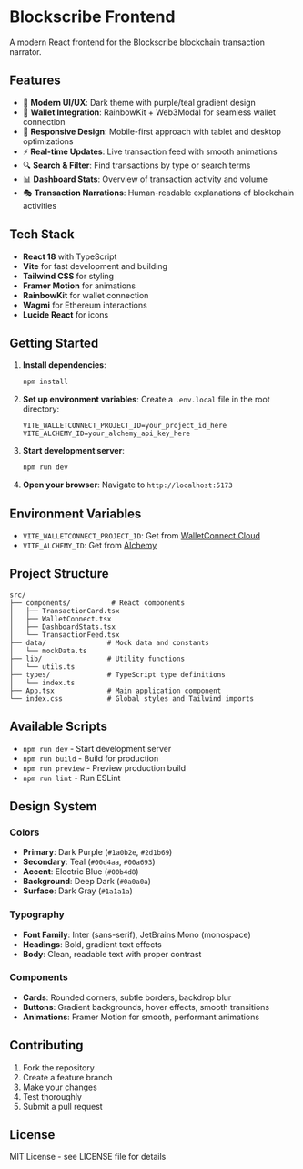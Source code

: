 # Blockscribe Frontend

A modern React frontend for the Blockscribe blockchain transaction narrator.

## Features

- 🎨 **Modern UI/UX**: Dark theme with purple/teal gradient design
- 🔗 **Wallet Integration**: RainbowKit + Web3Modal for seamless wallet connection
- 📱 **Responsive Design**: Mobile-first approach with tablet and desktop optimizations
- ⚡ **Real-time Updates**: Live transaction feed with smooth animations
- 🔍 **Search & Filter**: Find transactions by type or search terms
- 📊 **Dashboard Stats**: Overview of transaction activity and volume
- 🎭 **Transaction Narrations**: Human-readable explanations of blockchain activities

## Tech Stack

- **React 18** with TypeScript
- **Vite** for fast development and building
- **Tailwind CSS** for styling
- **Framer Motion** for animations
- **RainbowKit** for wallet connection
- **Wagmi** for Ethereum interactions
- **Lucide React** for icons

## Getting Started

1. **Install dependencies**:
   ```bash
   npm install
   ```

2. **Set up environment variables**:
   Create a `.env.local` file in the root directory:
   ```env
   VITE_WALLETCONNECT_PROJECT_ID=your_project_id_here
   VITE_ALCHEMY_ID=your_alchemy_api_key_here
   ```

3. **Start development server**:
   ```bash
   npm run dev
   ```

4. **Open your browser**:
   Navigate to `http://localhost:5173`

## Environment Variables

- `VITE_WALLETCONNECT_PROJECT_ID`: Get from [WalletConnect Cloud](https://cloud.walletconnect.com/)
- `VITE_ALCHEMY_ID`: Get from [Alchemy](https://www.alchemy.com/)

## Project Structure

```
src/
├── components/          # React components
│   ├── TransactionCard.tsx
│   ├── WalletConnect.tsx
│   ├── DashboardStats.tsx
│   └── TransactionFeed.tsx
├── data/               # Mock data and constants
│   └── mockData.ts
├── lib/                # Utility functions
│   └── utils.ts
├── types/              # TypeScript type definitions
│   └── index.ts
├── App.tsx             # Main application component
└── index.css           # Global styles and Tailwind imports
```

## Available Scripts

- `npm run dev` - Start development server
- `npm run build` - Build for production
- `npm run preview` - Preview production build
- `npm run lint` - Run ESLint

## Design System

### Colors
- **Primary**: Dark Purple (`#1a0b2e`, `#2d1b69`)
- **Secondary**: Teal (`#00d4aa`, `#00a693`)
- **Accent**: Electric Blue (`#00b4d8`)
- **Background**: Deep Dark (`#0a0a0a`)
- **Surface**: Dark Gray (`#1a1a1a`)

### Typography
- **Font Family**: Inter (sans-serif), JetBrains Mono (monospace)
- **Headings**: Bold, gradient text effects
- **Body**: Clean, readable text with proper contrast

### Components
- **Cards**: Rounded corners, subtle borders, backdrop blur
- **Buttons**: Gradient backgrounds, hover effects, smooth transitions
- **Animations**: Framer Motion for smooth, performant animations

## Contributing

1. Fork the repository
2. Create a feature branch
3. Make your changes
4. Test thoroughly
5. Submit a pull request

## License

MIT License - see LICENSE file for details